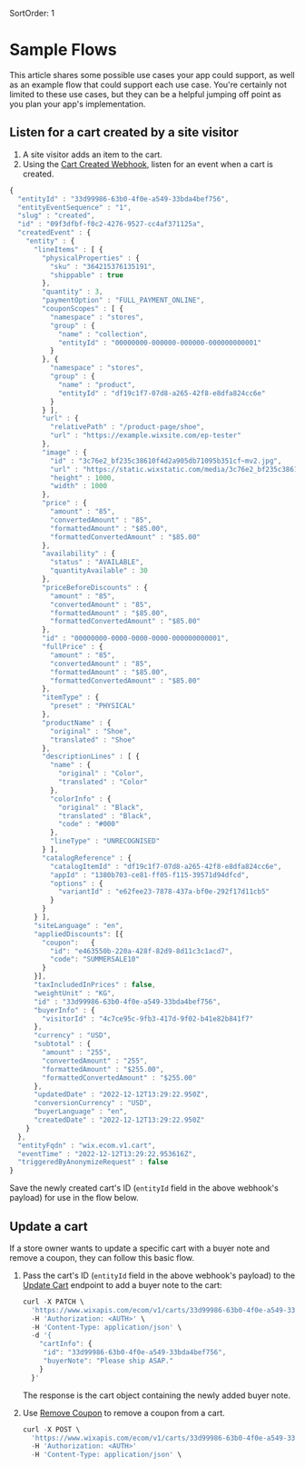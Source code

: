 SortOrder: 1
# Sample Flows

This article shares some possible use cases your app could support, as well as an example flow that could support each
use case. You're certainly not limited to these use cases, but they can be a helpful jumping off point as you plan your
app's implementation.

## Listen for a cart created by a site visitor

1. A site visitor adds an item to the cart.
2. Using the [Cart Created Webhook](https://dev.wix.com/api/rest/wix-ecommerce/cart/cart-created-webhook), listen for an event when a cart is created.

  ```js
  {
    "entityId" : "33d99986-63b0-4f0e-a549-33bda4bef756",
    "entityEventSequence" : "1",
    "slug" : "created",
    "id" : "09f3dfbf-f0c2-4276-9527-cc4af371125a",
    "createdEvent" : {
      "entity" : {
        "lineItems" : [ {
          "physicalProperties" : {
            "sku" : "364215376135191",
            "shippable" : true
          },
          "quantity" : 3,
          "paymentOption" : "FULL_PAYMENT_ONLINE",
          "couponScopes" : [ {
            "namespace" : "stores",
            "group" : {
              "name" : "collection",
              "entityId" : "00000000-000000-000000-000000000001"
            }
          }, {
            "namespace" : "stores",
            "group" : {
              "name" : "product",
              "entityId" : "df19c1f7-07d8-a265-42f8-e8dfa824cc6e"
            }
          } ],
          "url" : {
            "relativePath" : "/product-page/shoe",
            "url" : "https://example.wixsite.com/ep-tester"
          },
          "image" : {
            "id" : "3c76e2_bf235c38610f4d2a905db71095b351cf~mv2.jpg",
            "url" : "https://static.wixstatic.com/media/3c76e2_bf235c38610f4d2a905db71095b351cf~mv2.jpg",
            "height" : 1000,
            "width" : 1000
          },
          "price" : {
            "amount" : "85",
            "convertedAmount" : "85",
            "formattedAmount" : "$85.00",
            "formattedConvertedAmount" : "$85.00"
          },
          "availability" : {
            "status" : "AVAILABLE",
            "quantityAvailable" : 30
          },
          "priceBeforeDiscounts" : {
            "amount" : "85",
            "convertedAmount" : "85",
            "formattedAmount" : "$85.00",
            "formattedConvertedAmount" : "$85.00"
          },
          "id" : "00000000-0000-0000-0000-000000000001",
          "fullPrice" : {
            "amount" : "85",
            "convertedAmount" : "85",
            "formattedAmount" : "$85.00",
            "formattedConvertedAmount" : "$85.00"
          },
          "itemType" : {
            "preset" : "PHYSICAL"
          },
          "productName" : {
            "original" : "Shoe",
            "translated" : "Shoe"
          },
          "descriptionLines" : [ {
            "name" : {
              "original" : "Color",
              "translated" : "Color"
            },
            "colorInfo" : {
              "original" : "Black",
              "translated" : "Black",
              "code" : "#000"
            },
            "lineType" : "UNRECOGNISED"
          } ],
          "catalogReference" : {
            "catalogItemId" : "df19c1f7-07d8-a265-42f8-e8dfa824cc6e",
            "appId" : "1380b703-ce81-ff05-f115-39571d94dfcd",
            "options" : {
              "variantId" : "e62fee23-7878-437a-bf0e-292f17d11cb5"
            }
          }
        } ],
        "siteLanguage" : "en",
        "appliedDiscounts": [{
          "coupon":   {
            "id": "e463550b-220a-428f-82d9-8d11c3c1acd7",
            "code": "SUMMERSALE10"
          }
        }],
        "taxIncludedInPrices" : false,
        "weightUnit" : "KG",
        "id" : "33d99986-63b0-4f0e-a549-33bda4bef756",
        "buyerInfo" : {
          "visitorId" : "4c7ce95c-9fb3-417d-9f02-b41e82b841f7"
        },
        "currency" : "USD",
        "subtotal" : {
          "amount" : "255",
          "convertedAmount" : "255",
          "formattedAmount" : "$255.00",
          "formattedConvertedAmount" : "$255.00"
        },
        "updatedDate" : "2022-12-12T13:29:22.950Z",
        "conversionCurrency" : "USD",
        "buyerLanguage" : "en",
        "createdDate" : "2022-12-12T13:29:22.950Z"
      }
    },
    "entityFqdn" : "wix.ecom.v1.cart",
    "eventTime" : "2022-12-12T13:29:22.953616Z",
    "triggeredByAnonymizeRequest" : false
  } 
  ```
  Save the newly created cart's ID (`entityId` field in the above webhook's payload) for use in the flow below.

## Update a cart 

If a store owner wants to update a specific cart with a buyer note and remove a coupon, they can follow this basic flow. 

1. Pass the cart's ID (`entityId` field in the above webhook's payload) to the [Update Cart](https://dev.wix.com/api/rest/wix-ecommerce/cart/update-cart) endpoint to add a buyer note to the cart:

   ```js
   curl -X PATCH \
     'https://www.wixapis.com/ecom/v1/carts/33d99986-63b0-4f0e-a549-33bda4bef756' \
     -H 'Authorization: <AUTH>' \
     -H 'Content-Type: application/json' \
     -d '{
       "cartInfo": {
        "id": "33d99986-63b0-4f0e-a549-33bda4bef756",
        "buyerNote": "Please ship ASAP."
       }
     }'
   ```
   The response is the cart object containing the newly added buyer note.

2. Use [Remove Coupon](https://dev.wix.com/api/rest/wix-ecommerce/cart/remove-coupon) to remove a coupon from a cart.

   ```js
   curl -X POST \
     'https://www.wixapis.com/ecom/v1/carts/33d99986-63b0-4f0e-a549-33bda4bef756/remove-coupon' \
     -H 'Authorization: <AUTH>'
     -H 'Content-Type: application/json' \
   ```
